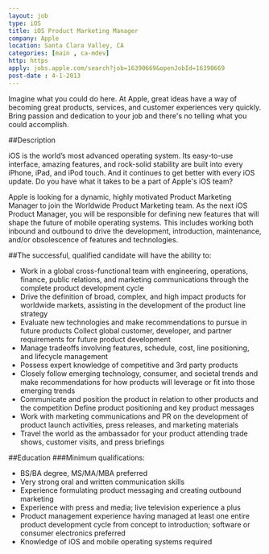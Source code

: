 ```yaml
---
layout: job
type: iOS
title: iOS Product Marketing Manager
company: Apple
location: Santa Clara Valley, CA
categories: [main , ca-mdev]
http: https
apply: jobs.apple.com/search?job=16390669&openJobId=16390669
post-date : 4-1-2013
---
```


Imagine what you could do here. At Apple, great ideas have a way of becoming great products, services, and customer experiences very quickly. Bring passion and dedication to your job and there's no telling what you could accomplish.

##Description

iOS is the world’s most advanced operating system. Its easy-to-use interface, amazing features, and rock-solid stability are built into every iPhone, iPad, and iPod touch. And it continues to get better with every iOS update. Do you have what it takes to be a part of Apple's iOS team?  

Apple is looking for a dynamic, highly motivated Product Marketing Manager to join the Worldwide Product Marketing team. As the next iOS Product Manager, you will be responsible for defining new features that will shape the future of mobile operating systems. This includes working both inbound and outbound to drive the development, introduction, maintenance, and/or obsolescence of features and technologies.  

##The successful, qualified candidate will have the ability to: 

* Work in a global cross-functional team with engineering, operations, finance, public relations, and marketing communications through the complete product development cycle 
* Drive the definition of broad, complex, and high impact products for worldwide markets, assisting in the development of the product line strategy 
* Evaluate new technologies and make recommendations to pursue in future products Collect global customer, developer, and partner requirements for future product development 
* Manage tradeoffs involving features, schedule, cost, line positioning, and lifecycle management 
* Possess expert knowledge of competitive and 3rd party products 
* Closely follow emerging technology, consumer, and societal trends and make recommendations for how products will leverage or fit into those emerging trends 
* Communicate and position the product in relation to other products and the competition Define product positioning and key product messages 
* Work with marketing communications and PR on the development of product launch activities, press releases, and marketing materials 
* Travel the world as the ambassador for your product attending trade shows, customer visits, and press briefings  

##Education
###Minimum qualifications: 
* BS/BA degree, MS/MA/MBA preferred 
* Very strong oral and written communication skills 
* Experience formulating product messaging and creating outbound marketing 
* Experience with press and media; live television experience a plus 
* Product management experience having managed at least one entire product development cycle from concept to introduction; software or consumer electronics preferred 
* Knowledge of iOS and mobile operating systems required